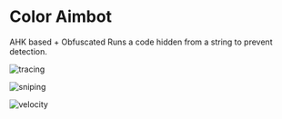 # Color Aimbot 
AHK based + Obfuscated 
Runs a code hidden from a string to prevent detection. 

![tracing](https://i.imgur.com/QZ3LXQ7.gif)

![sniping](https://i.imgur.com/24K0E9v.gif)

![velocity](https://i.imgur.com/fnGuKj4.gif)
